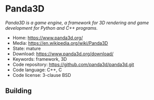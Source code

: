 # Panda3D

_Panda3D is a game engine, a framework for 3D rendering and game development for Python and C++ programs._

- Home: https://www.panda3d.org/
- Media: https://en.wikipedia.org/wiki/Panda3D
- State: mature
- Download: https://www.panda3d.org/download/
- Keywords: framework, 3D
- Code repository: https://github.com/panda3d/panda3d.git
- Code language: C++, C
- Code license: 3-clause BSD

## Building

